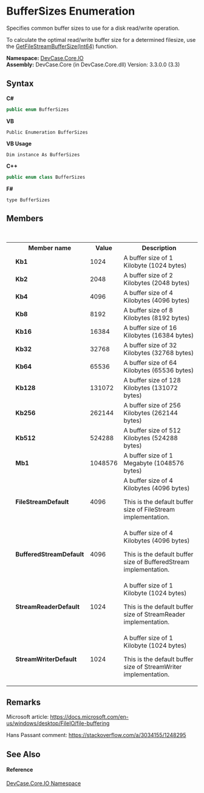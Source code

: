 # BufferSizes Enumeration
 

Specifies common buffer sizes to use for a disk read/write operation. 

 To calculate the optimal read/write buffer size for a determined filesize, use the <a href="M_DevCase_Core_IO_Tools_StreamUtil_GetFileStreamBufferSize">GetFileStreamBufferSize(Int64)</a> function.

**Namespace:**&nbsp;<a href="N_DevCase_Core_IO">DevCase.Core.IO</a><br />**Assembly:**&nbsp;DevCase.Core (in DevCase.Core.dll) Version: 3.3.0.0 (3.3)

## Syntax

**C#**<br />
``` C#
public enum BufferSizes
```

**VB**<br />
``` VB
Public Enumeration BufferSizes
```

**VB Usage**<br />
``` VB Usage
Dim instance As BufferSizes
```

**C++**<br />
``` C++
public enum class BufferSizes
```

**F#**<br />
``` F#
type BufferSizes
```


## Members
&nbsp;<table><tr><th></th><th>Member name</th><th>Value</th><th>Description</th></tr><tr><td /><td target="F:DevCase.Core.IO.BufferSizes.Kb1">**Kb1**</td><td>1024</td><td>A buffer size of 1 Kilobyte (1024 bytes)</td></tr><tr><td /><td target="F:DevCase.Core.IO.BufferSizes.Kb2">**Kb2**</td><td>2048</td><td>A buffer size of 2 Kilobytes (2048 bytes)</td></tr><tr><td /><td target="F:DevCase.Core.IO.BufferSizes.Kb4">**Kb4**</td><td>4096</td><td>A buffer size of 4 Kilobytes (4096 bytes)</td></tr><tr><td /><td target="F:DevCase.Core.IO.BufferSizes.Kb8">**Kb8**</td><td>8192</td><td>A buffer size of 8 Kilobytes (8192 bytes)</td></tr><tr><td /><td target="F:DevCase.Core.IO.BufferSizes.Kb16">**Kb16**</td><td>16384</td><td>A buffer size of 16 Kilobytes (16384 bytes)</td></tr><tr><td /><td target="F:DevCase.Core.IO.BufferSizes.Kb32">**Kb32**</td><td>32768</td><td>A buffer size of 32 Kilobytes (32768 bytes)</td></tr><tr><td /><td target="F:DevCase.Core.IO.BufferSizes.Kb64">**Kb64**</td><td>65536</td><td>A buffer size of 64 Kilobytes (65536 bytes)</td></tr><tr><td /><td target="F:DevCase.Core.IO.BufferSizes.Kb128">**Kb128**</td><td>131072</td><td>A buffer size of 128 Kilobytes (131072 bytes)</td></tr><tr><td /><td target="F:DevCase.Core.IO.BufferSizes.Kb256">**Kb256**</td><td>262144</td><td>A buffer size of 256 Kilobytes (262144 bytes)</td></tr><tr><td /><td target="F:DevCase.Core.IO.BufferSizes.Kb512">**Kb512**</td><td>524288</td><td>A buffer size of 512 Kilobytes (524288 bytes)</td></tr><tr><td /><td target="F:DevCase.Core.IO.BufferSizes.Mb1">**Mb1**</td><td>1048576</td><td>A buffer size of 1 Megabyte (1048576 bytes)</td></tr><tr><td /><td target="F:DevCase.Core.IO.BufferSizes.FileStreamDefault">**FileStreamDefault**</td><td>4096</td><td>A buffer size of 4 Kilobytes (4096 bytes) 

 This is the default buffer size of FileStream implementation.</td></tr><tr><td /><td target="F:DevCase.Core.IO.BufferSizes.BufferedStreamDefault">**BufferedStreamDefault**</td><td>4096</td><td>A buffer size of 4 Kilobytes (4096 bytes) 

 This is the default buffer size of BufferedStream implementation.</td></tr><tr><td /><td target="F:DevCase.Core.IO.BufferSizes.StreamReaderDefault">**StreamReaderDefault**</td><td>1024</td><td>A buffer size of 1 Kilobyte (1024 bytes) 

 This is the default buffer size of StreamReader implementation.</td></tr><tr><td /><td target="F:DevCase.Core.IO.BufferSizes.StreamWriterDefault">**StreamWriterDefault**</td><td>1024</td><td>A buffer size of 1 Kilobyte (1024 bytes) 

 This is the default buffer size of StreamWriter implementation.</td></tr></table>

## Remarks
Microsoft article: <a href="https://docs.microsoft.com/en-us/windows/desktop/FileIO/file-buffering" target="_blank">https://docs.microsoft.com/en-us/windows/desktop/FileIO/file-buffering</a>

 Hans Passant comment: <a href="https://stackoverflow.com/a/3034155/1248295" target="_blank">https://stackoverflow.com/a/3034155/1248295</a>

## See Also


#### Reference
<a href="N_DevCase_Core_IO">DevCase.Core.IO Namespace</a><br />